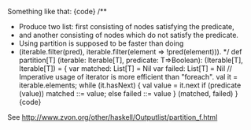 Something like that:
{code}
/**
 * Produce two list: first consisting of nodes satisfying the predicate,
 * and another consisting of nodes which do not satisfy the predicate.
 * Using partition is supposed to be faster than doing
 * (iterable.filter(pred), iterable.filter(element => !pred(element))).
 */
def partition[T] (iterable: Iterable[T], predicate: T=>Boolean): (Iterable[T], Iterable[T]) = {
  var matched: List[T] = Nil
  var failed: List[T] = Nil
  // Imperative usage of iterator is more efficient than "foreach".
  val it = iterable.elements; while (it.hasNext) {
    val value = it.next
    if (predicate (value)) matched ::= value; else failed ::= value
  }
  (matched, failed)
}
{code}

See http://www.zvon.org/other/haskell/Outputlist/partition_f.html
